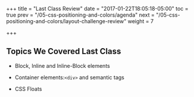 +++
title = "Last Class Review"
date = "2017-01-22T18:05:18-05:00"
toc = true
prev = "/05-css-positioning-and-colors/agenda"
next = "/05-css-positioning-and-colors/layout-challenge-review"
weight = 7

+++

## Topics We Covered Last Class

- Block, Inline and Inline-Block elements

- Container elements:`<div>` and semantic tags

- CSS Floats
